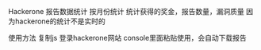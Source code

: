 Hackerone 报告数据统计
按月份统计
统计获得的奖金，报告数量，漏洞质量
因为hackerone的统计不是实时的

使用方法
复制js
登录hackerone网站
console里面粘贴使用，会自动下载报告

